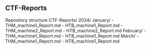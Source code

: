 ## CTF-Reports

Repository structure
CTF-Reports/
    2024/
        January/
            - THM_machine1_Report.md
            - HTB_machine1_Report.md
            - THM_machine2_Report.md
            - HTB_machine2_Report.md
        February/
            - THM_machine1_Report.md
            - HTB_machine1_Report.md
        March/
            - THM_machine1_Report.md
            - HTB_machine1_Report.md
      
